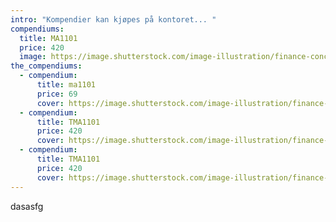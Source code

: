 ```yaml
---
intro: "Kompendier kan kjøpes på kontoret... "
compendiums:
  title: MA1101
  price: 420
  image: https://image.shutterstock.com/image-illustration/finance-concept-book-money-pages-260nw-635777873.jpg
the_compendiums:
  - compendium:
      title: ma1101
      price: 69
      cover: https://image.shutterstock.com/image-illustration/finance-concept-book-money-pages-260nw-635777873.jpg
  - compendium:
      title: TMA1101
      price: 420
      cover: https://image.shutterstock.com/image-illustration/finance-concept-book-money-pages-260nw-635777873.jpg
  - compendium:
      title: TMA1101
      price: 420
      cover: https://image.shutterstock.com/image-illustration/finance-concept-book-money-pages-260nw-635777873.jpg
---
```

dasasfg